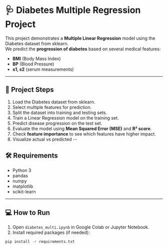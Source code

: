 # 🩺 Diabetes Multiple Regression Project

This project demonstrates a **Multiple Linear Regression** model using the Diabetes dataset from sklearn.  
We predict the **progression of diabetes** based on several medical features:

- **BMI** (Body Mass Index)  
- **BP** (Blood Pressure)  
- **s1, s2** (serum measurements)

---

## 🚀 Project Steps

1. Load the Diabetes dataset from sklearn.  
2. Select multiple features for prediction.  
3. Split the dataset into training and testing sets.  
4. Train a Linear Regression model on the training set.  
5. Predict disease progression on the test set.  
6. Evaluate the model using **Mean Squared Error (MSE)** and **R² score**.  
7. Check **feature importance** to see which features have higher impact.  
8. Visualize actual vs predicted --

## 🛠️ Requirements

- Python 3  
- pandas  
- numpy  
- matplotlib  
- scikit-learn

---

## 💻 How to Run

1. Open `diabetes_multi.ipynb` in Google Colab or Jupyter Notebook.  
2. Install required packages (if needed):  
```bash
pip install -r requirements.txt
